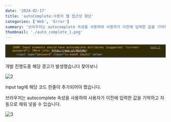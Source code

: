 ```yaml
---
date: '2024-02-17'
title: 'autoComplete:사용자 웹 접근성 향상'
categories: ['Web', 'Error']
summary: '브라우저는 autocomplete 속성을 사용하여 사용자가 이전에 입력한 값을 기억하고 자동으로 채워 넣을 수 있습니다.'
thumbnail: './auto_complete_1.png'
---
```


![1](./auto_complete_1.png)

개발 진행도중 해당 경고가 발생했습니다 찾아보니

![2](https://i.ibb.co/QH4Kc77/quto-complete-2.png)

input tag에 해당 코드 한줄이 추가되어야 했습니다.

브라우저는 autocomplete 속성을 사용하여 사용자가 이전에 입력한 값을 기억하고 자동으로 채워 넣을 수 있습니다.

![3](https://i.ibb.co/r2wYS4V/quto-complete-3.png)
